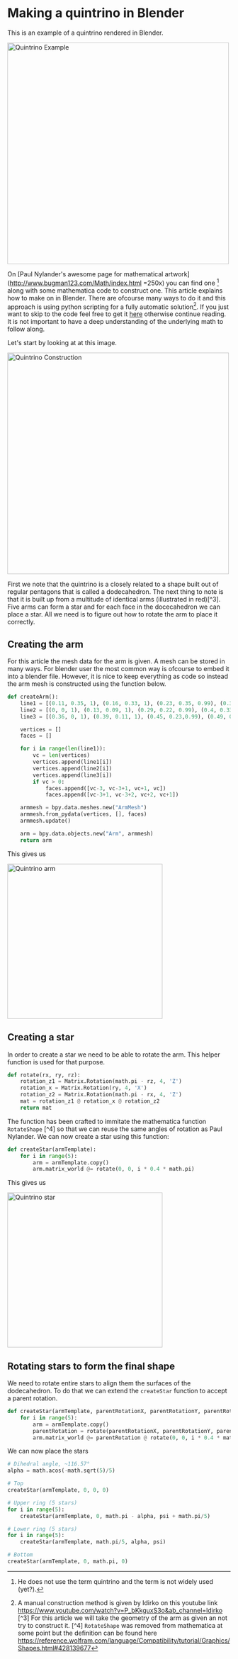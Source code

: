 # Making a quintrino in Blender

This is an example of a quintrino rendered in Blender.

<img src="resources/quintrino-example.jpg" width="500" alt="Quintrino Example" />

On [Paul Nylander's awesome page for mathematical artwork](http://www.bugman123.com/Math/index.html =250x) you can find one [^1]  along with some mathematica code to construct one. This article explains how to make on in Blender. There are ofcourse many ways to do it and this approach
is using python scripting for a fully automatic solution[^2]. If you just want to skip to the code feel free to get it [here](script.py) otherwise continue reading. It is not important to have a deep understanding of the underlying math to follow along.

Let's start by looking at at this image.

<img src="resources/quintrino-construction.jpg" width="500" alt="Quintrino Construction" />

First we note that the quintrino is a closely related to a shape built out of regular pentagons that is called a dodecahedron. The next thing to note is that it is built up from a multitude of identical arms (illustrated in red)[^3]. Five arms can form a star and for each face in the docecahedron we can place a star. All we need is to figure out how to rotate the arm to place it correctly.

## Creating the arm
For this article the mesh data for the arm is given. A mesh can be stored in many ways. For blender user the most common way is ofcourse to embed it into a blender file. However, it is nice to keep everything as code so instead the arm mesh is constructed using the function below.

```python
def createArm():
    line1 = [(0.11, 0.35, 1), (0.16, 0.33, 1), (0.23, 0.35, 0.99), (0.3, 0.38, 0.96), (0.35, 0.43, 0.9), (0.29, 0.42, 0.8), (0.22, 0.37,0.7), (0.14, 0.34, 0.62), (0.078, 0.296, 0.585)]
    line2 = [(0, 0, 1), (0.13, 0.09, 1), (0.29, 0.22, 0.99), (0.4, 0.33, 0.95), (0.41, 0.45, 0.88), (0.31, 0.47, 0.77), (0.2, 0.43, 0.65), (0.08, 0.4, 0.56), (-0.019, 0.398, 0.526)]
    line3 = [(0.36, 0, 1), (0.39, 0.11, 1), (0.45, 0.23,0.99), (0.49, 0.35, 0.95), (0.47, 0.45, 0.86), (0.36, 0.52, 0.73), (0.22, 0.5, 0.59), (0.13, 0.48, 0.48), (0.07, 0.489, 0.437)]

    vertices = []
    faces = []

    for i in range(len(line1)):
        vc = len(vertices)
        vertices.append(line1[i])
        vertices.append(line2[i])    
        vertices.append(line3[i])    
        if vc > 0:
            faces.append([vc-3, vc-3+1, vc+1, vc])
            faces.append([vc-3+1, vc-3+2, vc+2, vc+1])

    armmesh = bpy.data.meshes.new("ArmMesh")
    armmesh.from_pydata(vertices, [], faces)
    armmesh.update()

    arm = bpy.data.objects.new("Arm", armmesh)
    return arm
```

This gives us

<img src="resources/quintrino-arm.jpg" width="350" alt="Quintrino arm" />


## Creating a star

In order to create a star we need to be able to rotate the arm. This helper function is used for that purpose.

```python
def rotate(rx, ry, rz):
    rotation_z1 = Matrix.Rotation(math.pi - rz, 4, 'Z')
    rotation_x = Matrix.Rotation(ry, 4, 'X')
    rotation_z2 = Matrix.Rotation(math.pi - rx, 4, 'Z')
    mat = rotation_z1 @ rotation_x @ rotation_z2
    return mat
```

The function has been crafted to immitate the mathematica function `RotateShape` [^4] so that we can reuse the same angles of rotation as Paul Nylander. We can now create a star using this function:

```python
def createStar(armTemplate):
    for i in range(5):
        arm = armTemplate.copy()        
        arm.matrix_world @= rotate(0, 0, i * 0.4 * math.pi)
```

This gives us

<img src="resources/quintrino-star.jpg" width="350" alt="Quintrino star" />

## Rotating stars to form the final shape

We need to rotate entire stars to align them the surfaces of the dodecahedron. To do that we can extend the `createStar` function to accept a parent rotation.

```python
def createStar(armTemplate, parentRotationX, parentRotationY, parentRotationZ):
    for i in range(5):
        arm = armTemplate.copy()    
        parentRotation = rotate(parentRotationX, parentRotationY, parentRotationZ)
        arm.matrix_world @= parentRotation @ rotate(0, 0, i * 0.4 * math.pi)
```

We can now place the stars

```python
# Dihedral angle, ~116.57°
alpha = math.acos(-math.sqrt(5)/5)

# Top 
createStar(armTemplate, 0, 0, 0)

# Upper ring (5 stars)
for i in range(5):
    createStar(armTemplate, 0, math.pi - alpha, psi + math.pi/5)

# Lower ring (5 stars)
for i in range(5):
    createStar(armTemplate, math.pi/5, alpha, psi)

# Bottom
createStar(armTemplate, 0, math.pi, 0)
```



[^1]: He does not use the term quintrino and the term is not widely used (yet?).
[^2]: A manual construction method is given by Idirko on this youtube link https://www.youtube.com/watch?v=P_bKkguxS3o&ab_channel=ldirko
[^3] For this article we will take the geometry of the arm as given an not try to construct it. 
[^4] `RotateShape` was removed from mathematica at some point but the definition can be found here https://reference.wolfram.com/language/Compatibility/tutorial/Graphics/Shapes.html#428139677